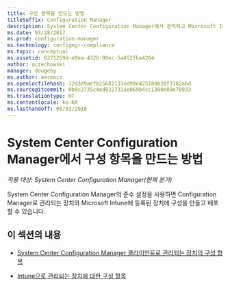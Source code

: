 ```yaml
---
title: 구성 항목을 만드는 방법
titleSuffix: Configuration Manager
description: System Center Configuration Manager에서 관리하고 Microsoft Intune에 등록된 장치에 구성을 만들고 배포합니다.
ms.date: 03/28/2017
ms.prod: configuration-manager
ms.technology: configmgr-compliance
ms.topic: conceptual
ms.assetid: 6271259d-e0ea-432b-90ec-5a452fba4264
author: aczechowski
manager: dougeby
ms.author: aaroncz
ms.openlocfilehash: 12d3e9aefb25682133ed90e425188b20f3182a6d
ms.sourcegitcommit: 0b0c2735c4ed822731ae069b4cc1380e89e78933
ms.translationtype: HT
ms.contentlocale: ko-KR
ms.lasthandoff: 05/03/2018
---
```

# <a name="how-to-create-configuration-items-in-system-center-configuration-manager"></a>System Center Configuration Manager에서 구성 항목을 만드는 방법

*적용 대상: System Center Configuration Manager(현재 분기)*

System Center Configuration Manager의 준수 설정을 사용하면 Configuration Manager로 관리되는 장치와 Microsoft Intune에 등록된 장치에 구성을 만들고 배포할 수 있습니다.  

## <a name="in-this-section"></a>이 섹션의 내용  

-   [System Center Configuration Manager 클라이언트로 관리되는 장치의 구성 항목](../../compliance/deploy-use/configuration-items-for-devices-managed-with-the-client.md)  

-   [Intune으로 관리되는 장치에 대한 구성 항목](../../compliance/deploy-use/configuration-items-for-devices-managed-without-the-client.md)  
